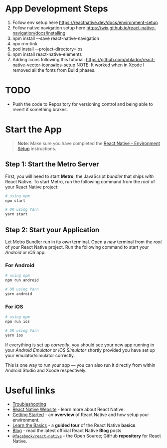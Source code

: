 # App Development Steps

1) Follow env setup here https://reactnative.dev/docs/environment-setup
2) Follow native navigation setup here https://wix.github.io/react-native-navigation/docs/installing
3) npm install --save react-native-navigation
4) npx rnn-link
5) pod install --project-directory=ios
6) npm install react-native-elements
7) Adding icons following this tutorial: https://github.com/oblador/react-native-vector-icons#ios-setup
NOTE: It worked when in Xcode I removed all the fonts from Build phases.

# TODO

- Push the code to Repository for versioning control and being able to revert if something brakes.

# Start the App



>**Note**: Make sure you have completed the [React Native - Environment Setup](https://reactnative.dev/docs/environment-setup) instructions.

## Step 1: Start the Metro Server

First, you will need to start **Metro**, the JavaScript _bundler_ that ships _with_ React Native.
To start Metro, run the following command from the _root_ of your React Native project:

```bash
# using npm
npm start

# OR using Yarn
yarn start
```

## Step 2: Start your Application

Let Metro Bundler run in its _own_ terminal. Open a _new_ terminal from the _root_ of your React Native project. Run the following command to start your _Android_ or _iOS_ app:

### For Android

```bash
# using npm
npm run android

# OR using Yarn
yarn android
```

### For iOS

```bash
# using npm
npm run ios

# OR using Yarn
yarn ios
```

If everything is set up _correctly_, you should see your new app running in your _Android Emulator_ or _iOS Simulator_ shortly provided you have set up your emulator/simulator correctly.

This is one way to run your app — you can also run it directly from within Android Studio and Xcode respectively.

# Useful links

- [Troubleshooting](https://reactnative.dev/docs/troubleshooting)
- [React Native Website](https://reactnative.dev) - learn more about React Native.
- [Getting Started](https://reactnative.dev/docs/environment-setup) - an **overview** of React Native and how setup your environment.
- [Learn the Basics](https://reactnative.dev/docs/getting-started) - a **guided tour** of the React Native **basics**.
- [Blog](https://reactnative.dev/blog) - read the latest official React Native **Blog** posts.
- [`@facebook/react-native`](https://github.com/facebook/react-native) - the Open Source; GitHub **repository** for React Native.
